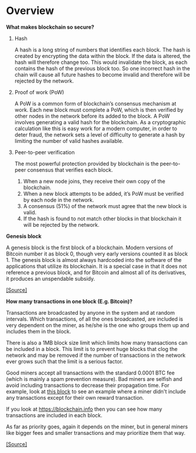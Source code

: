 # Overview

**What makes blockchain so secure?**

1. Hash

    A hash is a long string of numbers that identifies each block.
    The hash is created by encrypting the data within the block.
    If the data is altered, the hash will therefore change too.
    This would invalidate the block, as each contains the hash of the previous block too.
    So one incorrect hash in the chain will cause all future hashes to become invalid and therefore will be rejected
    by the network.

1. Proof of work (PoW)

    A PoW is a common form of blockchain’s consensus mechanism at work.
    Each new block must complete a PoW, which is then verified by other nodes in the network before its added to the
    block.
    A PoW involves generating a valid hash for the blockchain. As a cryptographic calculation like this is easy work
    for a modern computer, in order to deter fraud, the network sets a level of difficulty to generate a hash by
    limiting the number of valid hashes available.

1. Peer-to-peer verification

    The most powerful protection provided by blockchain is the peer-to-peer consensus that verifies each block. 

    1. When a new node joins, they receive their own copy of the blockchain. 
    1. When a new block attempts to be added, it’s PoW must be verified by each node in the network. 
    1. A consensus (51%) of the network must agree that the new block is valid. 
    1. If the hash is found to not match other blocks in that blockchain it will be rejected by the network.

**Genesis block**  

A genesis block is the first block of a blockchain. Modern versions of Bitcoin number it as block 0, though very early versions counted it as block 1. The genesis block is almost always hardcoded into the software of the applications that utilize its blockchain. It is a special case in that it does not reference a previous block, and for Bitcoin and almost all of its derivatives, it produces an unspendable subsidy.

[[Source]](https://en.bitcoin.it/wiki/Genesis_block)


**How many transactions in one block (E.g. Bitcoin)?**

Transactions are broadcasted by anyone in the system and at random intervals. 
Which transactions, of all the ones broadcasted, are included is very dependent on the miner, as he/she is the one who
groups them up and includes them in the block.

There is also a 1MB block size limit which limits how many transactions can be included in a block. 
This limit is to prevent huge blocks that clog the network and may be removed if the number of transactions in the
network ever grows such that the limit is a serious factor.

Good miners accept all transactions with the standard 0.0001 BTC fee (which is mainly a spam prevention measure).
Bad miners are selfish and avoid including transactions to decrease their propagation time. For example, look at 
[this block](https://blockchain.info/block-height/315076) to see an example where a miner didn't include any
transactions except for their own reward transaction.

If you look at https://blockchain.info then you can see how many transactions are included in each block.

As far as priority goes, again it depends on the miner, but in general miners like bigger fees and smaller transactions
and may prioritize them that way.

[[Source]](https://bitcoin.stackexchange.com/questions/30019/how-many-transactions-in-one-block)

